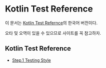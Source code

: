 # Kotlin Test Reference

이 문서는 [Kotlin Test Refernce](https://github.com/kotlintest/kotlintest/blob/master/doc/reference.md#project-config)의 한국어 버전이다.

오타 및 오역이 있을 수 있으므로 사이트를 꼭 참고하자.

## Kotlin Test Reference

- [Step.1 Testing Style](./testing-styles.md)
